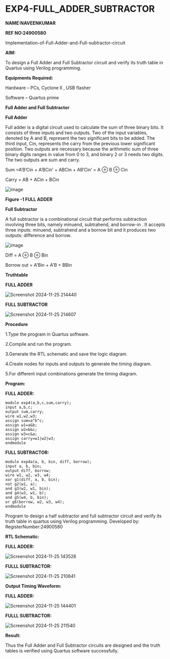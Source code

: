 # EXP4-FULL_ADDER_SUBTRACTOR


**NAME:NAVEENKUMAR**


**REF NO:24900580**


Implementation-of-Full-Adder-and-Full-subtractor-circuit

**AIM:**

To design a Full Adder and Full Subtractor circuit and verify its truth table in Quartus using Verilog programming.

**Equipments Required:**

Hardware – PCs, Cyclone II , USB flasher

Software – Quartus prime

**Full Adder and Full Subtractor**

**Full Adder**

Full adder is a digital circuit used to calculate the sum of three binary bits. It consists of three inputs and two outputs. Two of the input variables, denoted by A and B, represent the two significant bits to be added. The third input, Cin, represents the carry from the previous lower significant position. Two outputs are necessary because the arithmetic sum of three binary digits ranges in value from 0 to 3, and binary 2 or 3 needs two digits. The two outputs are sum and carry.

Sum =A’B’Cin + A’BCin’ + ABCin + AB’Cin’ = A ⊕ B ⊕ Cin 

Carry = AB + ACin + BCin

![image](https://github.com/naavaneetha/FULL_ADDER_SUBTRACTOR/assets/154305477/0f30ba51-5ffb-4198-845f-18e054f675e7)

**Figure -1 FULL ADDER**

**Full Subtractor**

A full subtractor is a combinational circuit that performs subtraction involving three bits, namely minuend, subtrahend, and borrow-in . It accepts three inputs: minuend, subtrahend and a borrow bit and it produces two outputs: difference and borrow.

![image](https://github.com/naavaneetha/FULL_ADDER_SUBTRACTOR/assets/154305477/02b24f51-ab51-4304-9ad6-7b81ffc1ead5)

Diff = A ⊕ B ⊕ Bin 

Borrow out = A'Bin + A'B + BBin

**Truthtable**

**FULL ADDER**

![Screenshot 2024-11-25 214440](https://github.com/user-attachments/assets/aa45d002-1ced-4e65-8c1c-3f2d6f7e1495)

**FULL SUBTRACTOR**

![Screenshot 2024-11-25 214607](https://github.com/user-attachments/assets/53a83257-0662-4d08-b0ef-ed1375e7adc4)

**Procedure**


1.Type the program in Quartus software.

2.Compile and run the program.

3.Generate the RTL schematic and save the logic diagram.

4.Create nodes for inputs and outputs to generate the timing diagram.

5.For different input combinations generate the timing diagram.

**Program:**

**FULL ADDER:**
~~~
module exp4(a,b,c,sum,carry);
input a,b,c;
output sum,carry;
wire w1,w2,w3;
assign sum=a^b^c;
assign w1=a&b;
assign w2=b&c;
assign w3=c&a;
assign carry=w1|w2|w3;
endmodule
~~~
**FULL SUBTRACTOR:**
~~~
module exp4a(a, b, bin, diff, borrow);
input a, b, bin;
output diff, borrow;
wire w1, w2, w3, w4;
xor g1(diff, a, b, bin);
not g2(w1, a);          
and g3(w2, w1, bin);    
and g4(w3, w1, b);     
and g5(w4, b, bin);     
or g6(borrow, w2, w3, w4); 
endmodule
~~~
Program to design a half subtractor and full subtractor circuit and verify its truth table in quartus using Verilog programming. Developed by: RegisterNumber:24900580


**RTL Schematic:**

**FULL ADDER:**

![Screenshot 2024-11-25 143526](https://github.com/user-attachments/assets/2ebe2032-8112-4483-902f-071c73ea37d2)

**FULLL SUBTRACTOR:**

![Screenshot 2024-11-25 210841](https://github.com/user-attachments/assets/cae65bd4-c350-46ea-a466-3c16c8d217d3)

**Output Timing Waveform:**

**FULL ADDER:**

![Screenshot 2024-11-25 144401](https://github.com/user-attachments/assets/cc4e8709-f18e-49af-8305-06a932384b3c)

**FULLL SUBTRACTOR:**

![Screenshot 2024-11-25 211540](https://github.com/user-attachments/assets/773d1835-53e3-4505-ba7c-c0cf55bd4202)

**Result:**

Thus the Full Adder and Full Subtractor circuits are designed and the truth tables is verified using Quartus software successfully.




